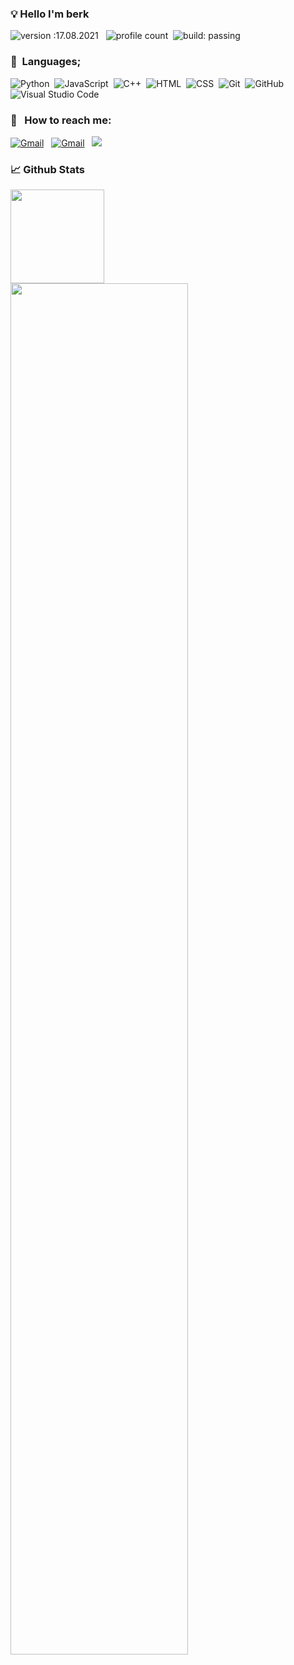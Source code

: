 ### 💡 Hello I'm berk
![version :17.08.2021](https://img.shields.io/badge/version-27.10.2021-informational) &nbsp;
![profile count](https://komarev.com/ghpvc/?username=raineorj&color=dc143c)&nbsp;
![build: passing](https://img.shields.io/badge/build-passing-success)

### 📜 &nbsp;Languages;
![Python](https://img.shields.io/badge/-Python-05122A?style=flat&logo=python)&nbsp;
![JavaScript](https://img.shields.io/badge/-JavaScript-05122A?style=flat&logo=javascript)&nbsp;
![C++](https://img.shields.io/badge/-C++-05122A?style=flat&logo=C%2B%2B&logoColor=00599C)&nbsp;
![HTML](https://img.shields.io/badge/-HTML-05122A?style=flat&logo=HTML5)&nbsp;
![CSS](https://img.shields.io/badge/-CSS-05122A?style=flat&logo=CSS3&logoColor=1572B6)&nbsp;
![Git](https://img.shields.io/badge/-Git-05122A?style=flat&logo=git)&nbsp;
![GitHub](https://img.shields.io/badge/-GitHub-05122A?style=flat&logo=github)&nbsp;
![Visual Studio Code](https://img.shields.io/badge/-Visual%20Studio%20Code-05122A?style=flat&logo=visual-studio-code&logoColor=007ACC)&nbsp;

### 📩 &nbsp; How to reach me:
<a href="raineorj@gmail.com"><img alt="Gmail" src="https://img.shields.io/badge/Gmail-ff2125?style=flat&logo=gmail&logoColor=white" /></a> &nbsp;
<a href="https://discord.com/users/939738063687540766"><img alt="Gmail" src="https://img.shields.io/badge/Discord-565fff?style=flat&logo=discord&logoColor=ffffff" /></a> &nbsp;
<a href="https://instagram.com/raineorj"><img src="https://img.shields.io/badge/@raineorj-E3467A?style=flat&logo=Instagram&logoColor=white"/></a> &nbsp;

### 📈 Github Stats

<img src="https://github-readme-stats.vercel.app/api?username=raineorj&show_icons=true&theme=dark&hide_border=true" width="%75" height="150px">
<img src="https://github-readme-stats.vercel.app/api/top-langs/?username=raineorj&show_icons=true&theme=dark&hide_border=true&layout=compact" width="%75" height="75%">
</div>

